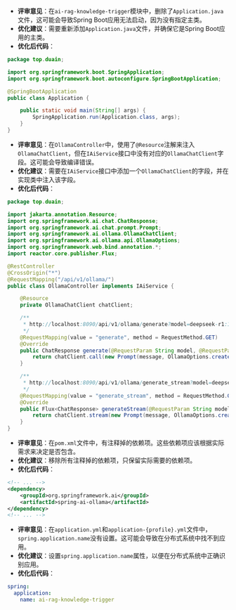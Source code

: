 - **评审意见**：在`ai-rag-knowledge-trigger`模块中，删除了`Application.java`文件，这可能会导致Spring Boot应用无法启动，因为没有指定主类。
- **优化建议**：需要重新添加`Application.java`文件，并确保它是Spring Boot应用的主类。
- **优化后代码**：

```java
package top.duain;

import org.springframework.boot.SpringApplication;
import org.springframework.boot.autoconfigure.SpringBootApplication;

@SpringBootApplication
public class Application {

    public static void main(String[] args) {
        SpringApplication.run(Application.class, args);
    }
}
```

- **评审意见**：在`OllamaController`中，使用了`@Resource`注解来注入`OllamaChatClient`，但在`IAiService`接口中没有对应的`OllamaChatClient`字段。这可能会导致编译错误。
- **优化建议**：需要在`IAiService`接口中添加一个`OllamaChatClient`的字段，并在实现类中注入该字段。
- **优化后代码**：

```java
package top.duain;

import jakarta.annotation.Resource;
import org.springframework.ai.chat.ChatResponse;
import org.springframework.ai.chat.prompt.Prompt;
import org.springframework.ai.ollama.OllamaChatClient;
import org.springframework.ai.ollama.api.OllamaOptions;
import org.springframework.web.bind.annotation.*;
import reactor.core.publisher.Flux;

@RestController
@CrossOrigin("*")
@RequestMapping("/api/v1/ollama/")
public class OllamaController implements IAiService {

    @Resource
    private OllamaChatClient chatClient;

    /**
     * http://localhost:8090/api/v1/ollama/generate?model=deepseek-r1:1.5b&message=1+1
     */
    @RequestMapping(value = "generate", method = RequestMethod.GET)
    @Override
    public ChatResponse generate(@RequestParam String model, @RequestParam String message) {
        return chatClient.call(new Prompt(message, OllamaOptions.create().withModel(model)));
    }

    /**
     * http://localhost:8090/api/v1/ollama/generate_stream?model=deepseek-r1:1.5b&message=hi
     */
    @RequestMapping(value = "generate_stream", method = RequestMethod.GET)
    @Override
    public Flux<ChatResponse> generateStream(@RequestParam String model, @RequestParam String message) {
        return chatClient.stream(new Prompt(message, OllamaOptions.create().withModel(model)));
    }
}
```

- **评审意见**：在`pom.xml`文件中，有注释掉的依赖项。这些依赖项应该根据实际需求来决定是否包含。
- **优化建议**：移除所有注释掉的依赖项，只保留实际需要的依赖项。
- **优化后代码**：

```xml
<!-- ... -->
<dependency>
    <groupId>org.springframework.ai</groupId>
    <artifactId>spring-ai-ollama</artifactId>
</dependency>
<!-- ... -->
```

- **评审意见**：在`application.yml`和`application-{profile}.yml`文件中，`spring.application.name`没有设置。这可能会导致在分布式系统中找不到应用。
- **优化建议**：设置`spring.application.name`属性，以便在分布式系统中正确识别应用。
- **优化后代码**：

```yaml
spring:
  application:
    name: ai-rag-knowledge-trigger
```